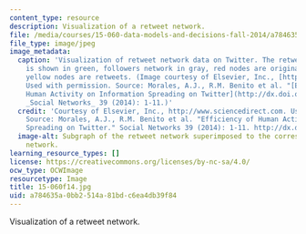 ```yaml
---
content_type: resource
description: Visualization of a retweet network.
file: /media/courses/15-060-data-models-and-decisions-fall-2014/a784635a0bb2514a81bdc6ea4db39f84_15.060f14.jpg
file_type: image/jpeg
image_metadata:
  caption: 'Visualization of retweet network data on Twitter. The retweets network
    is shown in green, followers network in gray, red nodes are original tweets and
    yellow nodes are retweets. (Image courtesy of Elsevier, Inc., [http://www.sciencedirect.com](http://www.sciencedirect.com).
    Used with permission. Source: Morales, A.J., R.M. Benito et al. "[Efficiency of
    Human Activity on Information Spreading on Twitter](http://dx.doi.org/10.1016/j.socnet.2014.03.007)."
    _Social Networks_ 39 (2014): 1-11.)'
  credit: 'Courtesy of Elsevier, Inc., http://www.sciencedirect.com. Used with permission.
    Source: Morales, A.J., R.M. Benito et al. "Efficiency of Human Activity on Information
    Spreading on Twitter." Social Networks 39 (2014): 1-11. http://dx.doi.org/10.1016/j.socnet.2014.03.007'
  image-alt: Subgraph of the retweet network superimposed to the corresponding followers
    network.
learning_resource_types: []
license: https://creativecommons.org/licenses/by-nc-sa/4.0/
ocw_type: OCWImage
resourcetype: Image
title: 15-060f14.jpg
uid: a784635a-0bb2-514a-81bd-c6ea4db39f84
---
```

Visualization of a retweet network.